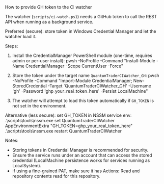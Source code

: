 How to provide GH token to the CI watcher

The watcher (`scripts/ci-watch.ps1`) needs a GitHub token to call the REST API when running as a background service.

Preferred (secure): store token in Windows Credential Manager and let the watcher load it.

Steps:
1. Install the CredentialManager PowerShell module (one-time, requires admin or per-user install):
   pwsh -NoProfile -Command "Install-Module -Name CredentialManager -Scope CurrentUser -Force"

2. Store the token under the target name `QuantumTraderCIWatcher_GH`:
   pwsh -NoProfile -Command "Import-Module CredentialManager; New-StoredCredential -Target 'QuantumTraderCIWatcher_GH' -Username 'gh' -Password 'ghp_your_real_token_here' -Persist LocalMachine"

3. The watcher will attempt to load this token automatically if `GH_TOKEN` is not set in the environment.

Alternative (less secure): set GH_TOKEN in NSSM service env:
  .\scripts\tools\nssm.exe set QuantumTraderCIWatcher AppEnvironmentExtra "GH_TOKEN=ghp_your_real_token_here"
  .\scripts\tools\nssm.exe restart QuantumTraderCIWatcher

Notes:
- Storing tokens in Credential Manager is recommended for security.
- Ensure the service runs under an account that can access the stored credential (LocalMachine persistence works for services running as LocalSystem).
- If using a fine-grained PAT, make sure it has Actions: Read and repository contents read for this repository.
